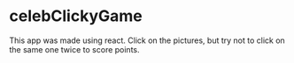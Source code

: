 # celebClickyGame

This app was made using react.  Click on the pictures, but try not to click on the same one twice to score points. 
